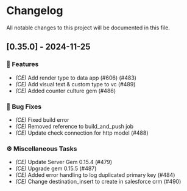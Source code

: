 # Changelog

All notable changes to this project will be documented in this file.

## [0.35.0] - 2024-11-25

### 🚀 Features

- *(CE)* Add render type to data app (#606) (#483)
- *(CE)* Add visual text & custom type to vc (#489)
- *(CE)* Added counter culture gem (#486)

### 🐛 Bug Fixes

- *(CE)* Fixed build error
- *(CE)* Removed reference to build_and_push job
- *(CE)* Update check connection for http model (#488)

### ⚙️ Miscellaneous Tasks

- *(CE)* Update Server Gem 0.15.4 (#479)
- *(CE)* Upgrade gem 0.15.5 (#487)
- *(CE)* Added error handling to log duplicated primary key (#484)
- *(CE)* Change destination_insert to create in salesforce crm (#490)

<!-- generated by git-cliff -->

